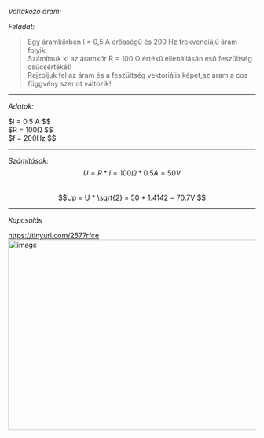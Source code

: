*Váltakozó áram:*

*Feladat:*

>Egy áramkörben I = 0,5 A erősségű és 200 Hz frekvenciájú áram folyik.  
Számítsuk ki az áramkör R = 100 Ω értékű ellenállásán eső feszültség csúcsértékét!  
Rajzoljuk fel az áram és a feszültség vektoriális képet,az áram a cos függvény szerint változik!   

----

*Adatok:*  

$I = 0.5 A $$  
$R = 100Ω $$  
$f = 200Hz $$  

----

*Számítások:*  
$$U = R*I = 100 Ω * 0.5 A =50V $$  
$$Up = U * \sqrt{2} = 50 * 1.4142 = 70.7V $$  

----

*Kapcsolás*   

https://tinyurl.com/2577rfce  
<img width="652" height="388" alt="image" src="https://github.com/user-attachments/assets/99f55398-c751-4c27-8f78-f8792ac85d18" />


